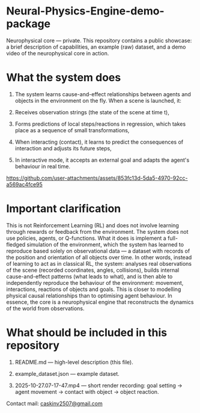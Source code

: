 # Neural-Physics-Engine-demo-package
Neurophysical core — private. This repository contains a public showcase: a brief description of capabilities, an example (raw) dataset, and a demo video of the neurophysical core in action.

# What the system does

1) The system learns cause-and-effect relationships between agents and objects in the environment on the fly. When a scene is launched, it:

2) Receives observation strings (the state of the scene at time t),

3) Forms predictions of local steps/reactions in regression, which takes place as a sequence of small transformations,

4) When interacting (contact), it learns to predict the consequences of interaction and adjusts its future steps,

5) In interactive mode, it accepts an external goal and adapts the agent's behaviour in real time.



https://github.com/user-attachments/assets/853fc13d-5da5-4970-92cc-a569ac4fce95

# Important clarification

This is not Reinforcement Learning (RL) and does not involve learning through rewards or feedback from the environment. The system does not use policies, agents, or Q-functions. What it does is implement a full-fledged simulation of the environment, which the system has learned to reproduce based solely on observational data — a dataset with records of the position and orientation of all objects over time. In other words, instead of learning to act as in classical RL, the system: analyses real observations of the scene (recorded coordinates, angles, collisions), builds internal cause-and-effect patterns (what leads to what), and is then able to independently reproduce the behaviour of the environment: movement, interactions, reactions of objects and goals. This is closer to modelling physical causal relationships than to optimising agent behaviour. In essence, the core is a neurophysical engine that reconstructs the dynamics of the world from observations.

# What should be included in this repository

1) README.md — high-level description (this file).

2) example_dataset.json — example dataset.

3) 2025-10-27.07-17-47.mp4 — short render recording: goal setting → agent movement → contact with object → object reaction.

Contact mail: caskinv2507@gmail.com
